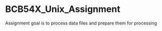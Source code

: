 # BCB54X_Unix_Assignment

Assignment goal is to process data files and prepare them for processing


